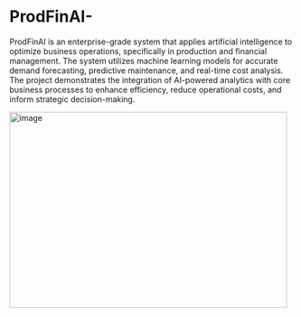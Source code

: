 # ProdFinAI-

  ProdFinAI is an enterprise-grade system that applies artificial intelligence to optimize business operations, specifically in production and financial management. The system utilizes machine learning models for accurate demand forecasting, predictive maintenance, and real-time cost analysis. The project demonstrates the integration of AI-powered analytics with core business processes to enhance efficiency, reduce operational costs, and inform strategic decision-making.

<img width="491" height="347" alt="image" src="https://github.com/user-attachments/assets/7d1bfac3-9fb5-4446-afb4-9badb7f63883" />
